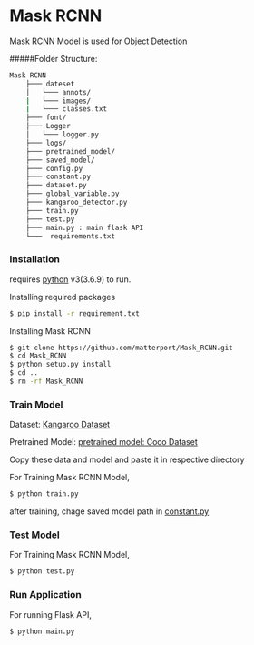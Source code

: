# Mask RCNN

Mask RCNN Model is used for Object Detection

#####Folder Structure:
```sh
Mask RCNN
    ├─── dateset
    │   └─── annots/
    |   └─── images/
    |   └─── classes.txt
    ├─── font/
    ├─── Logger
    │   └─── logger.py
    ├─── logs/
    ├─── pretrained_model/
    ├─── saved_model/
    ├─── config.py
    ├─── constant.py
    ├─── dataset.py
    ├─── global_variable.py
    ├─── kangaroo_detector.py
    ├─── train.py
    ├─── test.py
    ├─── main.py : main flask API
    └───  requirements.txt
```


### Installation

 requires [python](https://www.python.org/download/releases/3.0/) v3(3.6.9) to run.


Installing required packages
```sh
$ pip install -r requirement.txt
```


Installing Mask RCNN
```sh
$ git clone https://github.com/matterport/Mask_RCNN.git
$ cd Mask_RCNN
$ python setup.py install
$ cd ..
$ rm -rf Mask_RCNN
```

### Train Model

Dataset: [Kangaroo Dataset](https://github.com/experiencor/kangaroo)

Pretrained Model: [pretrained model: Coco Dataset](https://github.com/matterport/Mask_RCNN/releases/download/v2.0/mask_rcnn_coco.h5) 

Copy these data and model and paste it in respective directory

For Training Mask RCNN Model,
```sh
$ python train.py
```
after training, chage saved model path in [constant.py](./constant.py)

### Test Model

For Training Mask RCNN Model,
```sh
$ python test.py
```


### Run Application


For running Flask API,
```sh
$ python main.py
```
